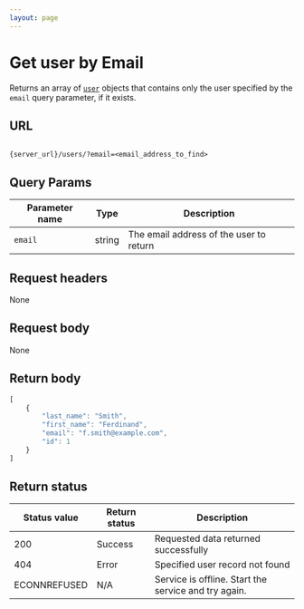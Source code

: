 ```yaml
---
layout: page
---
```


# Get user by Email

Returns an array of  [`user`](user) objects that contains only the user specified by the `email` query parameter, if it exists.

## URL

```shell

{server_url}/users/?email=<email_address_to_find>
```

## Query Params

| Parameter name | Type | Description |
| -------------- | ------ | ------------ |
| `email` | string | The email address of the user to return |

## Request headers

None

## Request body

None

## Return body

```js
[
    {
        "last_name": "Smith",
        "first_name": "Ferdinand",
        "email": "f.smith@example.com",
        "id": 1
    }
]
```

## Return status

| Status value | Return status | Description |
| ------------- | ----------- | ----------- |
| 200 | Success | Requested data returned successfully |
| 404 | Error | Specified user record not found |
|  ECONNREFUSED | N/A | Service is offline. Start the service and try again. |

